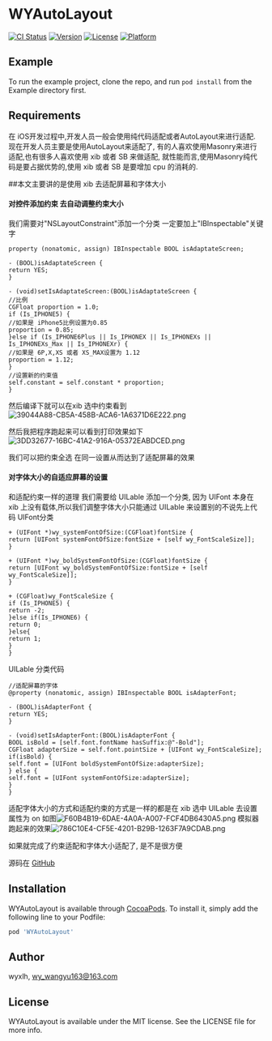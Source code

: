 # WYAutoLayout

[![CI Status](https://img.shields.io/travis/wyxlh/WYAutoLayout.svg?style=flat)](https://travis-ci.org/wyxlh/WYAutoLayout)
[![Version](https://img.shields.io/cocoapods/v/WYAutoLayout.svg?style=flat)](https://cocoapods.org/pods/WYAutoLayout)
[![License](https://img.shields.io/cocoapods/l/WYAutoLayout.svg?style=flat)](https://cocoapods.org/pods/WYAutoLayout)
[![Platform](https://img.shields.io/cocoapods/p/WYAutoLayout.svg?style=flat)](https://cocoapods.org/pods/WYAutoLayout)

## Example

To run the example project, clone the repo, and run `pod install` from the Example directory first.

## Requirements

在 iOS开发过程中,开发人员一般会使用纯代码适配或者AutoLayout来进行适配.
现在开发人员主要是使用AutoLayout来适配了, 有的人喜欢使用Masonry来进行适配,也有很多人喜欢使用 xib 或者 SB 来做适配, 就性能而言,使用Masonry纯代码是要占据优势的,使用 xib 或者 SB 是要增加 cpu 的消耗的.

##本文主要讲的是使用 xib 去适配屏幕和字体大小

#### 对控件添加约束 去自动调整约束大小

我们需要对"NSLayoutConstraint"添加一个分类 一定要加上"IBInspectable"关键字
```
property (nonatomic, assign) IBInspectable BOOL isAdaptateScreen;
```
```
- (BOOL)isAdaptateScreen {
return YES;
}

- (void)setIsAdaptateScreen:(BOOL)isAdaptateScreen {
//比例
CGFloat proportion = 1.0;
if (Is_IPHONE5) {
//如果是 iPhone5比例设置为0.85
proportion = 0.85;
}else if (Is_IPHONE6Plus || Is_IPHONEX || Is_IPHONEXs || Is_IPHONEXs_Max || Is_IPHONEXr) {
//如果是 6P,X,XS 或者 XS_MAX设置为 1.12
proportion = 1.12;
}
//设置新的约束值
self.constant = self.constant * proportion;
}
```

然后编译下就可以在xib 选中约束看到![39044A88-CB5A-458B-ACA6-1A6371D6E222.png](https://upload-images.jianshu.io/upload_images/5345406-489e298d644586d6.png?imageMogr2/auto-orient/strip%7CimageView2/2/w/1240)

然后我把程序跑起来可以看到打印效果如下![3DD32677-16BC-41A2-916A-05372EABDCED.png](https://upload-images.jianshu.io/upload_images/5345406-ed89ab4c47194aeb.png?imageMogr2/auto-orient/strip%7CimageView2/2/w/1240)

我们可以把约束全选 在同一设置从而达到了适配屏幕的效果


#### 对字体大小的自适应屏幕的设置
和适配约束一样的道理 我们需要给 UILable 添加一个分类, 因为 UIFont 本身在 xib 上没有载体,所以我们调整字体大小只能通过 UILable 来设置别的不说先上代码 UIFont分类
```
+ (UIFont *)wy_systemFontOfSize:(CGFloat)fontSize {
return [UIFont systemFontOfSize:fontSize + [self wy_FontScaleSize]];
}

+ (UIFont *)wy_boldSystemFontOfSize:(CGFloat)fontSize {
return [UIFont wy_boldSystemFontOfSize:fontSize + [self wy_FontScaleSize]];
}

+ (CGFloat)wy_FontScaleSize {
if (Is_IPHONE5) {
return -2;
}else if(Is_IPHONE6) {
return 0;
}else{
return 1;
}
}
```

UILable 分类代码
```
//适配屏幕的字体
@property (nonatomic, assign) IBInspectable BOOL isAdapterFont;
```

```
- (BOOL)isAdapterFont {
return YES;
}

- (void)setIsAdapterFont:(BOOL)isAdapterFont {
BOOL isBold = [self.font.fontName hasSuffix:@"-Bold"];
CGFloat adapterSize = self.font.pointSize + [UIFont wy_FontScaleSize];
if(isBold) {
self.font = [UIFont boldSystemFontOfSize:adapterSize];
} else {
self.font = [UIFont systemFontOfSize:adapterSize];
}
}
```

适配字体大小的方式和适配约束的方式是一样的都是在 xib 选中 UILable 去设置属性为 on 如图![F60B4B19-6DAE-4A0A-A007-FCF4DB6430A5.png](https://upload-images.jianshu.io/upload_images/5345406-408e0be2fa4a5788.png?imageMogr2/auto-orient/strip%7CimageView2/2/w/1240)
模拟器跑起来的效果![786C10E4-CF5E-4201-B29B-1263F7A9CDAB.png](https://upload-images.jianshu.io/upload_images/5345406-6fa6b1b9fe9a5a32.png?imageMogr2/auto-orient/strip%7CimageView2/2/w/1240)

如果就完成了约束适配和字体大小适配了, 是不是很方便

源码在 [GitHub](https://github.com/wyxlh/WYAutoLayout)

## Installation

WYAutoLayout is available through [CocoaPods](https://cocoapods.org). To install
it, simply add the following line to your Podfile:

```ruby
pod 'WYAutoLayout'
```
## Author

wyxlh, wy_wangyu163@163.com

## License

WYAutoLayout is available under the MIT license. See the LICENSE file for more info.
